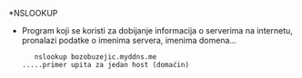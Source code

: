 *NSLOOKUP

 - Program koji se koristi za dobijanje informacija o serverima na internetu, pronalazi podatke o imenima servera, imenima domena...
 
          nslookup bozobuzejic.myddns.me                             .....primer upita za jedan host (domaćin)
       